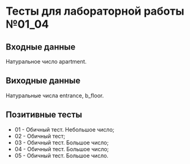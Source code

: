 # Тесты для лабораторной работы №01_04

## Входные данные
Натуральное число apartment.

## Виходные данные
Натуральные числа entrance, b_floor.

## Позитивные тесты
- 01 - Обичный тест. Небольшое число;
- 02 - Обичный тест;
- 03 - Обичный тест. Большое число;
- 04 - Обичный тест. Большое число;
- 05 - Обичный тест. Большое число.